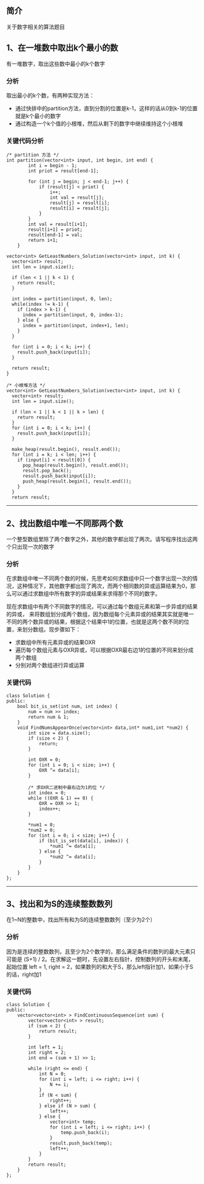## 简介
关于数字相关的算法题目
## 1、在一堆数中取出k个最小的数
有一堆数字，取出这些数中最小的k个数字
### 分析
取出最小的k个数，有两种实现方法：
- 通过快排中的partition方法，直到分割的位置是k-1，这样的话从0到k-1的位置就是k个最小的数字
- 通过构造一个k个值的小根堆，然后从剩下的数字中继续维持这个小根堆
### 关键代码分析
```
/* partition 方法 */
int partition(vector<int> input, int begin, int end) {
        int i = begin - 1;
        int priot = result[end-1];

        for (int j = begin; j < end-1; j++) {
            if (result[j] < priot) {
                i++;
                int val = result[j];
                result[j] = result[i];
                result[i] = result[j];
            }
        }
        int val = result[i+1];
        result[i+1] = priot;
        result[end-1] = val;
        return i+1;
    }

vector<int> GetLeastNumbers_Solution(vector<int> input, int k) {
  vector<int> result;
  int len = input.size();

  if (len < 1 || k < 1) {
    return result;
  }

  int index = partition(input, 0, len);
  while(index != k-1) {
    if (index > k-1) {
      index = partition(input, 0, index-1);
    } else {
      index = partition(input, index+1, len);
    }
  }

  for (int i = 0; i < k; i++) {
    result.push_back(input[i]);
  }

  return result;
}

/* 小根堆方法 */
vector<int> GetLeastNumbers_Solution(vector<int> input, int k) {
  vector<int> result;
  int len = input.size();

  if (len < 1 || k < 1 || k > len) {
    return result;
  }
  for (int i = 0; i < k; i++) {
    result.push_back(input[i]);
  }

  make_heap(result.begin(), result.end());
  for (int i = k; i < len; i++) {
    if (input[i] < result[0]) {
      pop_heap(result.begin(), result.end());
      result.pop_back();
      result.push_back(input[i]);
      push_heap(result.begin(), result.end());
    }
  }
  return result;
```
***
## 2、找出数组中唯一不同那两个数
一个整型数组里除了两个数字之外，其他的数字都出现了两次。请写程序找出这两个只出现一次的数字
### 分析
在求数组中唯一不同两个数的时候，先思考如何求数组中只一个数字出现一次的情况，这种情况下，其他数字都出现了两次，而两个相同数的异或运算结果为0，那么可以通过求数组中所有数字的异或结果来求得那个不同的数字。

现在求数组中有两个不同数字的情况，可以通过每个数组元素和第一步异或的结果的异或， 来将数组划分成两个数组，因为数组每个元素异或的结果其实就是唯一不同的两个数异或的结果，根据这个结果中1的位置，也就是这两个数不同的位置，来划分数组。现步骤如下：
- 求数组中所有元素异或的结果OXR
- 遍历每个数组元素与OXR异或，可以根据OXR最右边1的位置的不同来划分成两个数组
- 分别对两个数组进行异或运算
### 关键代码
```
class Solution {
public:
    bool bit_is_set(int num, int index) {
        num = num >> index;
        return num & 1;
    }
    void FindNumsAppearOnce(vector<int> data,int* num1,int *num2) {
        int size = data.size();
        if (size < 2) {
            return;
        }

        int OXR = 0;
        for (int i = 0; i < size; i++) {
            OXR ^= data[i];
        }

        /* 求OXR二进制中最右边为1的位 */
        int index = 0;
        while ((OXR & 1) == 0) {
            OXR = OXR >> 1;
            index++;
        }

        *num1 = 0;
        *num2 = 0;
        for (int i = 0; i < size; i++) {
            if (bit_is_set(data[i], index)) {
                *num1 ^= data[i];
            } else {
                *num2 ^= data[i];
            }
        }
    }
};
```
***
## 3、找出和为S的连续整数数列
在1~N的整数中，找出所有和为S的连续整数数列（至少为2个）
### 分析
因为是连续的整数数列，且至少为2个数字的，那么满足条件的数列的最大元素只可能是
 (S+1) / 2。在求解这一题时，先设置左右指针，控制数列的开头和末尾，起始位置 left = 1, right = 2，如果数列的和大于S，那么left指针加1，如果小于S的话，right加1
### 关键代码
```
class Solution {
public:
    vector<vector<int> > FindContinuousSequence(int sum) {
        vector<vector<int> > result;
        if (sum < 2) {
            return result;
        }

        int left = 1;
        int right = 2;
        int end = (sum + 1) >> 1;

        while (right <= end) {
            int N = 0;
            for (int i = left; i <= right; i++) {
                N += i;
            }
            if (N < sum) {
                right++;
            } else if (N > sum) {
                left++;
            } else {
                vector<int> temp;
                for (int i = left; i <= right; i++) {
                    temp.push_back(i);
                }
                result.push_back(temp);
                left++;
            }
        }
        return result;
    }
};
```
